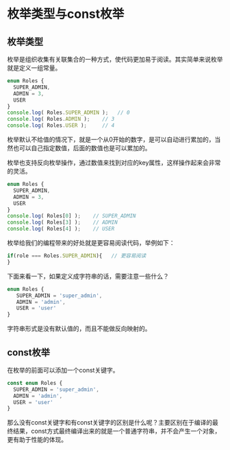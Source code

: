 # 枚举类型与const枚举

## 枚举类型

枚举是组织收集有关联集合的一种方式，使代码更加易于阅读。其实简单来说枚举就是定义一组常量。

```typescript
enum Roles {
  SUPER_ADMIN,
  ADMIN = 3,
  USER
}
console.log( Roles.SUPER_ADMIN );   // 0
console.log( Roles.ADMIN );    // 3
console.log( Roles.USER );     // 4
```

枚举默认不给值的情况下，就是一个从0开始的数字，是可以自动进行累加的，当然也可以自己指定数值，后面的数值也是可以累加的。

枚举也支持反向枚举操作，通过数值来找到对应的key属性，这样操作起来会非常的灵活。

```typescript
enum Roles {
  SUPER_ADMIN,
  ADMIN = 3,
  USER
}
console.log( Roles[0] );    // SUPER_ADMIN
console.log( Roles[3] );    // ADMIN
console.log( Roles[4] );    // USER
```

枚举给我们的编程带来的好处就是更容易阅读代码，举例如下：

```typescript
if(role === Roles.SUPER_ADMIN){   // 更容易阅读
}
```

下面来看一下，如果定义成字符串的话，需要注意一些什么？

```typescript
enum Roles {
   SUPER_ADMIN = 'super_admin',
   ADMIN = 'admin',
   USER = 'user'
}
```

字符串形式是没有默认值的，而且不能做反向映射的。

## const枚举

在枚举的前面可以添加一个const关键字。

```typescript
const enum Roles {
  SUPER_ADMIN = 'super_admin',
  ADMIN = 'admin',
  USER = 'user'
}
```

那么没有const关键字和有const关键字的区别是什么呢？主要区别在于编译的最终结果，const方式最终编译出来的就是一个普通字符串，并不会产生一个对象，更有助于性能的体现。
